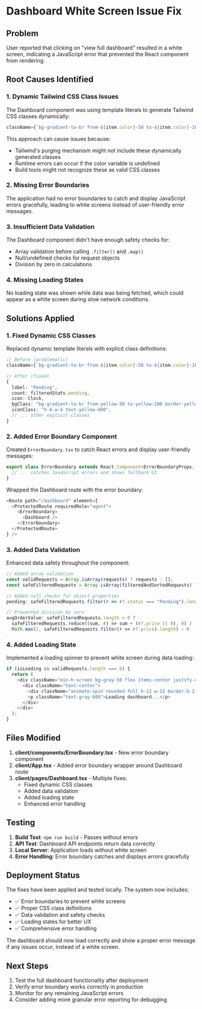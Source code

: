 # Dashboard White Screen Issue Fix

## Problem
User reported that clicking on "view full dashboard" resulted in a white screen, indicating a JavaScript error that prevented the React component from rendering.

## Root Causes Identified

### 1. Dynamic Tailwind CSS Class Issues
The Dashboard component was using template literals to generate Tailwind CSS classes dynamically:
```typescript
className={`bg-gradient-to-br from-${item.color}-50 to-${item.color}-100`}
```

This approach can cause issues because:
- Tailwind's purging mechanism might not include these dynamically generated classes
- Runtime errors can occur if the color variable is undefined
- Build tools might not recognize these as valid CSS classes

### 2. Missing Error Boundaries
The application had no error boundaries to catch and display JavaScript errors gracefully, leading to white screens instead of user-friendly error messages.

### 3. Insufficient Data Validation
The Dashboard component didn't have enough safety checks for:
- Array validation before calling `.filter()` and `.map()`
- Null/undefined checks for request objects
- Division by zero in calculations

### 4. Missing Loading States
No loading state was shown while data was being fetched, which could appear as a white screen during slow network conditions.

## Solutions Applied

### 1. Fixed Dynamic CSS Classes
Replaced dynamic template literals with explicit class definitions:

```typescript
// Before (problematic)
className={`bg-gradient-to-br from-${item.color}-50 to-${item.color}-100`}

// After (fixed)
{
  label: "Pending", 
  count: filteredStats.pending, 
  icon: Clock,
  bgClass: "bg-gradient-to-br from-yellow-50 to-yellow-100 border-yellow-200",
  iconClass: "h-4 w-4 text-yellow-600",
  // ... other explicit classes
}
```

### 2. Added Error Boundary Component
Created `ErrorBoundary.tsx` to catch React errors and display user-friendly messages:

```typescript
export class ErrorBoundary extends React.Component<ErrorBoundaryProps, ErrorBoundaryState> {
  // ... catches JavaScript errors and shows fallback UI
}
```

Wrapped the Dashboard route with the error boundary:
```typescript
<Route path="/dashboard" element={
  <ProtectedRoute requiredRole="agent">
    <ErrorBoundary>
      <Dashboard />
    </ErrorBoundary>
  </ProtectedRoute>
} />
```

### 3. Added Data Validation
Enhanced data safety throughout the component:

```typescript
// Added array validation
const validRequests = Array.isArray(requests) ? requests : [];
const safeFilteredRequests = Array.isArray(filteredAndSortedRequests) ? filteredAndSortedRequests : [];

// Added null checks for object properties
pending: safeFilteredRequests.filter(r => r?.status === "Pending").length,

// Prevented division by zero
avgOrderValue: safeFilteredRequests.length > 0 ? 
  safeFilteredRequests.reduce((sum, r) => sum + (r?.price || 0), 0) / 
  Math.max(1, safeFilteredRequests.filter(r => r?.price).length) : 0
```

### 4. Added Loading State
Implemented a loading spinner to prevent white screen during data loading:

```typescript
if (isLoading && validRequests.length === 0) {
  return (
    <div className="min-h-screen bg-gray-50 flex items-center justify-center">
      <div className="text-center">
        <div className="animate-spin rounded-full h-12 w-12 border-b-2 border-blue-600 mx-auto mb-4"></div>
        <p className="text-gray-600">Loading dashboard...</p>
      </div>
    </div>
  );
}
```

## Files Modified

1. **client/components/ErrorBoundary.tsx** - New error boundary component
2. **client/App.tsx** - Added error boundary wrapper around Dashboard route
3. **client/pages/Dashboard.tsx** - Multiple fixes:
   - Fixed dynamic CSS classes
   - Added data validation
   - Added loading state
   - Enhanced error handling

## Testing

1. **Build Test**: `npm run build` - Passes without errors
2. **API Test**: Dashboard API endpoints return data correctly
3. **Local Server**: Application loads without white screen
4. **Error Handling**: Error boundary catches and displays errors gracefully

## Deployment Status

The fixes have been applied and tested locally. The system now includes:
- ✅ Error boundaries to prevent white screens
- ✅ Proper CSS class definitions
- ✅ Data validation and safety checks
- ✅ Loading states for better UX
- ✅ Comprehensive error handling

The dashboard should now load correctly and show a proper error message if any issues occur, instead of a white screen.

## Next Steps

1. Test the full dashboard functionality after deployment
2. Verify error boundary works correctly in production
3. Monitor for any remaining JavaScript errors
4. Consider adding more granular error reporting for debugging
